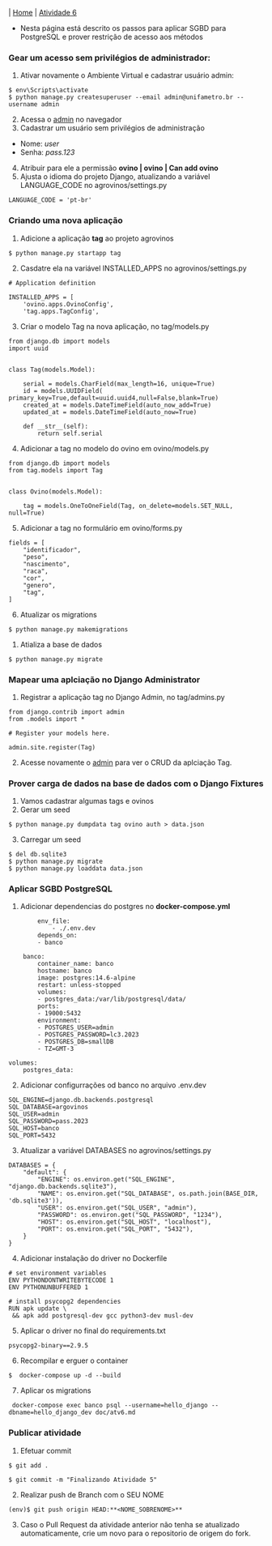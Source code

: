 |  [Home](/README.md)  |  [Atividade 6](/doc/atv6.md)

*  Nesta página está descrito os passos para aplicar SGBD para PostgreSQL e prover restrição de acesso aos métodos

### Gear um acesso sem privilégios de administrador:
1. Ativar novamente o Ambiente Virtual e cadastrar usuário admin:
```
$ env\Scripts\activate
$ python manage.py createsuperuser --email admin@unifametro.br --username admin
```
2. Acessa o [admin](http://127.0.0.1:8000/admin/) no navegador
3. Cadastrar um usuário sem privilégios de administração
- Nome: *user*
- Senha: *pass.123*
4. Atribuir para ele a permissão **ovino | ovino | Can add ovino**
5. Ajusta o idioma do projeto Django, atualizando a variável LANGUAGE_CODE no agrovinos/settings.py 
```
LANGUAGE_CODE = 'pt-br'
``` 

### Criando uma nova aplicação
1. Adicione a aplicação **tag** ao projeto agrovinos
``` 
$ python manage.py startapp tag
``` 
2. Casdatre ela na variável INSTALLED_APPS no agrovinos/settings.py
``` 
# Application definition

INSTALLED_APPS = [
    'ovino.apps.OvinoConfig',
    'tag.apps.TagConfig',
``` 
3. Criar o modelo Tag na nova aplicação, no tag/models.py
``` 
from django.db import models
import uuid


class Tag(models.Model):
    
    serial = models.CharField(max_length=16, unique=True)
    id = models.UUIDField(    primary_key=True,default=uuid.uuid4,null=False,blank=True)
    created_at = models.DateTimeField(auto_now_add=True)
    updated_at = models.DateTimeField(auto_now=True)

    def __str__(self):
        return self.serial
``` 
4. Adicionar a tag no modelo do ovino em ovino/models.py
``` 
from django.db import models
from tag.models import Tag


class Ovino(models.Model):
    
    tag = models.OneToOneField(Tag, on_delete=models.SET_NULL, null=True)
```
5. Adicionar a tag no formulário em ovino/forms.py
``` 
fields = [
    "identificador",
    "peso",
    "nascimento",
    "raca",
    "cor",
    "genero",
    "tag",
]
``` 
6. Atualizar os migrations
``` 
$ python manage.py makemigrations
``` 
1. Atializa a base de dados
``` 
$ python manage.py migrate
``` 

### Mapear uma aplciação no Django Administrator
1. Registrar a aplicação tag no Django Admin, no tag/admins.py
```
from django.contrib import admin
from .models import *

# Register your models here.

admin.site.register(Tag)
```
2. Acesse novamente o [admin](http://127.0.0.1:8000/admin/) para ver o CRUD da aplciação Tag.    

### Prover carga de dados na base de dados com o Django Fixtures
1. Vamos cadastrar algumas tags e ovinos
2. Gerar um seed
```
$ python manage.py dumpdata tag ovino auth > data.json
```
3. Carregar um seed
```
$ del db.sqlite3
$ python manage.py migrate
$ python manage.py loaddata data.json
```
### Aplicar SGBD PostgreSQL
1. Adicionar dependencias do postgres no **docker-compose.yml**
```
        env_file:
            - ./.env.dev
        depends_on:
        - banco

    banco:
        container_name: banco
        hostname: banco
        image: postgres:14.6-alpine
        restart: unless-stopped
        volumes:
        - postgres_data:/var/lib/postgresql/data/
        ports:
        - 19000:5432
        environment:
        - POSTGRES_USER=admin
        - POSTGRES_PASSWORD=lc3.2023
        - POSTGRES_DB=smallDB
        - TZ=GMT-3
        
volumes:
    postgres_data:
```   
2. Adicionar configurrações od banco no arquivo .env.dev
```
SQL_ENGINE=django.db.backends.postgresql
SQL_DATABASE=argovinos
SQL_USER=admin
SQL_PASSWORD=pass.2023
SQL_HOST=banco
SQL_PORT=5432
```
3. Atualizar a variável DATABASES no agrovinos/settings.py
```
DATABASES = {
    "default": {
        "ENGINE": os.environ.get("SQL_ENGINE", "django.db.backends.sqlite3"),
        "NAME": os.environ.get("SQL_DATABASE", os.path.join(BASE_DIR, 'db.sqlite3')),
        "USER": os.environ.get("SQL_USER", "admin"),
        "PASSWORD": os.environ.get("SQL_PASSWORD", "1234"),
        "HOST": os.environ.get("SQL_HOST", "localhost"),
        "PORT": os.environ.get("SQL_PORT", "5432"),
    }
}

```
4. Adicionar instalação do driver no Dockerfile
```
# set environment variables
ENV PYTHONDONTWRITEBYTECODE 1
ENV PYTHONUNBUFFERED 1

# install psycopg2 dependencies
RUN apk update \
 && apk add postgresql-dev gcc python3-dev musl-dev
```
5. Aplicar o driver no final do requirements.txt
```
psycopg2-binary==2.9.5
```
6. Recompilar e erguer o container
```
$  docker-compose up -d --build
```
7. Aplicar os migrations
```
 docker-compose exec banco psql --username=hello_django --dbname=hello_django_dev doc/atv6.md
```


### Publicar atividade
1. Efetuar commit 
```
$ git add .

$ git commit -m "Finalizando Atividade 5"
```
2. Realizar push de Branch com o SEU NOME
```
(env)$ git push origin HEAD:**<NOME_SOBRENOME>**
```
3. Caso o Pull Request da atividade anterior não tenha se atualizado automaticamente, crie um novo para o repositorio de origem do fork.